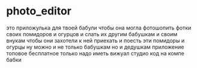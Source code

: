 # photo_editor
это приложулька для твоей бабули чтобы она могла фотошопить фотки своих помидоров и огурцов и слать их другим бабушкам и своим внукам чтобы они захотели к ней приехать и поесть эти помидоры и огурцы
ну можно и не только бабушкам но и дедушкам
приложение топовое бесплатное только надо иметь вижуал студио код на компе бабки
